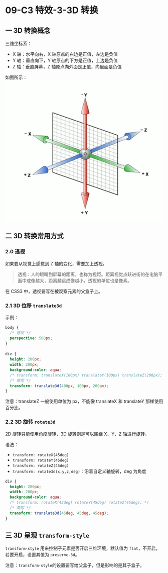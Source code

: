 # 09-C3 特效-3-3D 转换

## 一 3D 转换概念

三维坐标系：

- X 轴：水平向右，X 轴原点的右边是正值，左边是负值
- Y 轴：垂直向下，Y 轴原点的下方是正值，上边是负值
- Z 轴：垂直屏幕，Z 轴原点向外面是正值，向里面是负值

如图所示：
![3d 坐标系](../images/css/3d01.png)

## 二 3D 转换常用方式

### 2.0 透视

如果要从视觉上感觉到 Z 轴的变化，需要加上透视。

> 透视：人的眼睛到屏幕的距离，也称为视距。距离视觉点跃进街的在电脑平面中成像越大，距离越远成像越小，透视的单位也是像素。

在 CSS3 中，透视要写在被观察元素的父盒子上。

### 2.1 3D 位移 `translate3d`

示例：

```css
body {
  /* 透视 */
  perspective: 500px;
}

div {
  height: 200px;
  width: 200px;
  background-color: aqua;
  /* transform: translateX(100px) translateY(100px) translateZ(200px); */
  /* 简写 */
  transform: translate3d(400px, 100px, 200px);
}
```

注意：translateZ 一般使用单位为 px，不能像 translateX 和 translateY 那样使用百分比。

### 2.2 3D 旋转 `rotate3d`

2D 旋转只能使用角度旋转，3D 旋转则是可以围绕 X、Y、Z 轴进行旋转。

语法：

- `transform: rotateX(45deg)`
- `transform: rotateY(45deg)`
- `transform: rotateZ(45deg)`
- `transform: rotate3d(x,y,z,deg)`：沿着自定义轴旋转，deg 为角度

```css
div {
  height: 200px;
  width: 200px;
  background-color: aqua;
  /* transform: rotateX(45deg) rotateY(45deg) rotateZ(45deg); */
  /* 简写 */
  transform: translate3d(45deg, 45deg, 45deg);
}
```

## 三 3D 呈现 `transform-style`

`transform-style` 用来控制子元素是否开启三维环境，默认值为 `flat`，不开启，若要开启，设置其值为 `preserve-3d`。

注意：`transform-style`的设置要写给父盒子，但是影响的是其子盒子。
